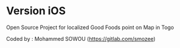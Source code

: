 # Version iOS

Open Source Project for localized Good Foods point on Map in Togo

Coded by : Mohammed SOWOU (https://gitlab.com/smozee)